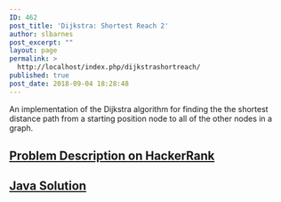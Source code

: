 ```yaml
---
ID: 462
post_title: 'Dijkstra: Shortest Reach 2'
author: slbarnes
post_excerpt: ""
layout: page
permalink: >
  http://localhost/index.php/dijkstrashortreach/
published: true
post_date: 2018-09-04 18:28:48
---
```

An implementation of the Dijkstra algorithm for finding the the shortest distance path from a starting position node to all of the other nodes in a graph. 
## <a href="https://www.hackerrank.com/challenges/dijkstrashortreach" target="_blank" rel="noopener">Problem Description on HackerRank</a>

## [Java Solution][1]

 [1]: /index.php/dijkstrashortreach/dijkstrashortreach-java
